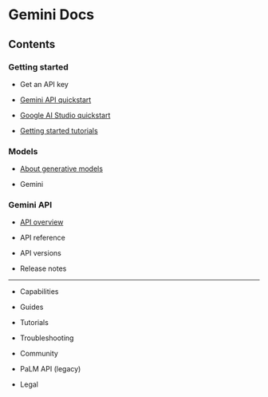 # Gemini Docs

## Contents

### Getting started

- Get an API key

- [Gemini API quickstart](gemini-api-quickstart)

- [Google AI Studio quickstart](google-ai-studio-quickstart.md)

- [Getting started tutorials](getting-started-tutorials)

### Models

- [About generative models](about-generative-models.md)

- Gemini

### Gemini API

- [API overview](api-overview.md)

- API reference

- API versions

- Release notes

---

-  Capabilities

-  Guides

-  Tutorials

-  Troubleshooting

-  Community

-  PaLM API (legacy)

-  Legal
